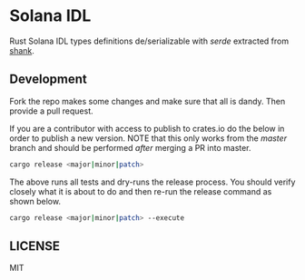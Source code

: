 # Solana IDL

Rust Solana IDL types definitions de/serializable with _serde_ extracted from [shank](https://crates.io/crates/shank).

## Development

Fork the repo makes some changes and make sure that all is dandy. Then provide a pull request.

If you are a contributor with access to publish to crates.io do the below in order to publish a
new version. NOTE that this only works from the _master_ branch and should be performed _after_
merging a PR into master.

```sh
cargo release <major|minor|patch>
```

The above runs all tests and dry-runs the release process. You should verify closely what it is
about to do and then re-run the release command as shown below.

```sh
cargo release <major|minor|patch> --execute
```

## LICENSE

MIT
